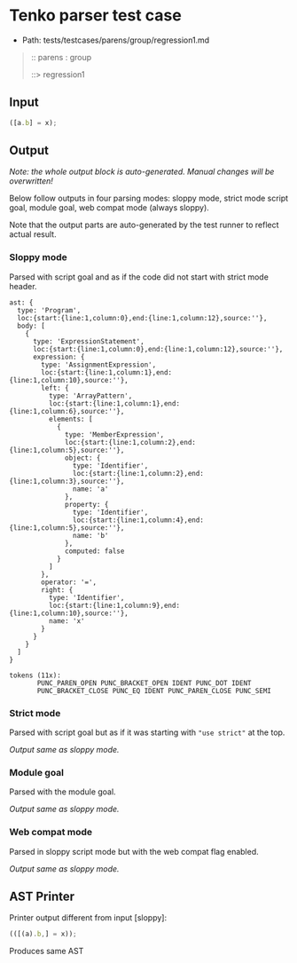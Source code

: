 # Tenko parser test case

- Path: tests/testcases/parens/group/regression1.md

> :: parens : group
>
> ::> regression1

## Input

`````js
([a.b] = x);
`````

## Output

_Note: the whole output block is auto-generated. Manual changes will be overwritten!_

Below follow outputs in four parsing modes: sloppy mode, strict mode script goal, module goal, web compat mode (always sloppy).

Note that the output parts are auto-generated by the test runner to reflect actual result.

### Sloppy mode

Parsed with script goal and as if the code did not start with strict mode header.

`````
ast: {
  type: 'Program',
  loc:{start:{line:1,column:0},end:{line:1,column:12},source:''},
  body: [
    {
      type: 'ExpressionStatement',
      loc:{start:{line:1,column:0},end:{line:1,column:12},source:''},
      expression: {
        type: 'AssignmentExpression',
        loc:{start:{line:1,column:1},end:{line:1,column:10},source:''},
        left: {
          type: 'ArrayPattern',
          loc:{start:{line:1,column:1},end:{line:1,column:6},source:''},
          elements: [
            {
              type: 'MemberExpression',
              loc:{start:{line:1,column:2},end:{line:1,column:5},source:''},
              object: {
                type: 'Identifier',
                loc:{start:{line:1,column:2},end:{line:1,column:3},source:''},
                name: 'a'
              },
              property: {
                type: 'Identifier',
                loc:{start:{line:1,column:4},end:{line:1,column:5},source:''},
                name: 'b'
              },
              computed: false
            }
          ]
        },
        operator: '=',
        right: {
          type: 'Identifier',
          loc:{start:{line:1,column:9},end:{line:1,column:10},source:''},
          name: 'x'
        }
      }
    }
  ]
}

tokens (11x):
       PUNC_PAREN_OPEN PUNC_BRACKET_OPEN IDENT PUNC_DOT IDENT
       PUNC_BRACKET_CLOSE PUNC_EQ IDENT PUNC_PAREN_CLOSE PUNC_SEMI
`````

### Strict mode

Parsed with script goal but as if it was starting with `"use strict"` at the top.

_Output same as sloppy mode._

### Module goal

Parsed with the module goal.

_Output same as sloppy mode._

### Web compat mode

Parsed in sloppy script mode but with the web compat flag enabled.

_Output same as sloppy mode._

## AST Printer

Printer output different from input [sloppy]:

````js
(([(a).b,] = x));
````

Produces same AST
